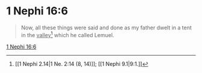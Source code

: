 # 1 Nephi 16:6

> Now, all these things were said and done as my father dwelt in a tent in the <u>valley</u>[^a] which he called Lemuel.

[1 Nephi 16:6](https://www.churchofjesuschrist.org/study/scriptures/bofm/1-ne/16?lang=eng&id=p6#p6)


[^a]: [[1 Nephi 2.14|1 Ne. 2:14 (8, 14)]]; [[1 Nephi 9.1|9:1.]]
